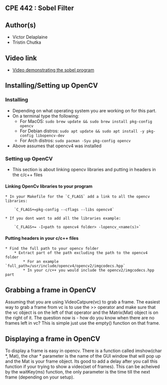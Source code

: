 
## CPE 442 : Sobel Filter

## Author(s)
* Victor Delaplaine
* Tristin Chutka

## Video link
* [Video demonstrating the sobel program](https://youtu.be/jWrUpy8nI4M)

## Installing/Setting up OpenCV
### Installing
* Depending on what operating system you are working on for this part.
* On a terminal type the following:
    * For MacOS: `sudo brew update && sudo brew install pkg-config opencv`
    * For Debian distros: `sudo apt update && sudo apt install -y pkg-config libopencv-dev`
    * For Arch distros: `sudo pacman -Syu pkg-config opencv`
* Above assumes that opencv4 was installed

### Setting up OpenCV
* This section is about linking opencv libraries and putting in headers in the c/c++ files

#### Linking OpenCv libraries to your program
    * In your Makefile for the `C_FLAGS` add a link to all the opencv libraries:

        `C_FLAGS+=pkg-config --cflags --libs opencv4` 

    * If you dont want to add all the libraries example:

        `C_FLAGS+= -I<path to opencv4 folder> -lopencv_<name(s)>`

#### Putting headers in your c/c++ files
    * Find the full path to your opencv folder 
        * Extract part of the path excluding the path to the opencv4 folder
            * For an example `full_path=/usr/include/opencv4/opencv2/imgcodecs.hpp`
            * In your c/c++ you would include the opencv2/imgcodecs.hpp part
    
## Grabbing a frame in OpenCV
Assuming that you are using VideoCatpure(vc) to grab a frame. The easiest way to grab a frame from vc is to use the >> operator and make sure that the vc object is on the left of that operator and the Matrix(Mat) object is on the right of it. The question now is - how do you know when there are no frames left in vc? This is simple just use the empty() function on that frame.

## Displaying a frame in OpenCV
To display a frame is easy in opencv. There is a function called imshow(char *, Mat), the char * parameter is the name of the GUI window that will pop up and the Mat is your frame object. Its good to add a delay after you call this function if your trying to show a video(set of frames). This can be acheived by the waitKey(ms) function, the only parameter is the time till the next frame (depending on your setup).